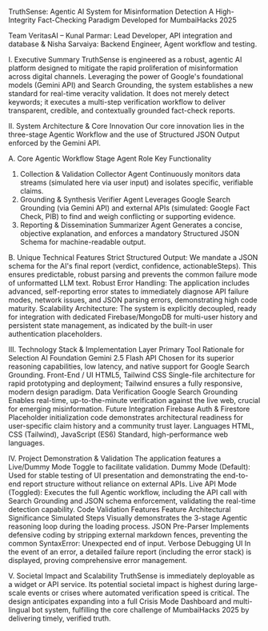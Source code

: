 TruthSense: Agentic AI System for Misinformation Detection
A High-Integrity Fact-Checking Paradigm
Developed for MumbaiHacks 2025

Team VeritasAI – Kunal Parmar: Lead Developer, API integration and database & Nisha Sarvaiya: Backend Engineer, Agent workflow and testing.

I. Executive Summary
TruthSense is engineered as a robust, agentic AI platform designed to mitigate the rapid proliferation of misinformation across digital channels. Leveraging the power of Google's foundational models (Gemini API) and Search Grounding, the system establishes a new standard for real-time veracity validation. It does not merely detect keywords; it executes a multi-step verification workflow to deliver transparent, credible, and contextually grounded fact-check reports.

II. System Architecture & Core Innovation
Our core innovation lies in the three-stage Agentic Workflow and the use of Structured JSON Output enforced by the Gemini API.

A. Core Agentic Workflow
Stage
Agent Role
Key Functionality
1. Collection & Validation
Collector Agent
Continuously monitors data streams (simulated here via user input) and isolates specific, verifiable claims.
2. Grounding & Synthesis
Verifier Agent
Leverages Google Search Grounding (via Gemini API) and external APIs (simulated: Google Fact Check, PIB) to find and weigh conflicting or supporting evidence.
3. Reporting & Dissemination
Summarizer Agent
Generates a concise, objective explanation, and enforces a mandatory Structured JSON Schema for machine-readable output.

B. Unique Technical Features
Strict Structured Output: We mandate a JSON schema for the AI's final report (verdict, confidence, actionableSteps). This ensures predictable, robust parsing and prevents the common failure mode of unformatted LLM text.
Robust Error Handling: The application includes advanced, self-reporting error states to immediately diagnose API failure modes, network issues, and JSON parsing errors, demonstrating high code maturity.
Scalability Architecture: The system is explicitly decoupled, ready for integration with dedicated Firebase/MongoDB for multi-user history and persistent state management, as indicated by the built-in user authentication placeholders.

III. Technology Stack & Implementation
Layer
Primary Tool
Rationale for Selection
AI Foundation
Gemini 2.5 Flash API
Chosen for its superior reasoning capabilities, low latency, and native support for Google Search Grounding.
Front-End / UI
HTML5, Tailwind CSS
Single-file architecture for rapid prototyping and deployment; Tailwind ensures a fully responsive, modern design paradigm.
Data Verification
Google Search Grounding
Enables real-time, up-to-the-minute verification against the live web, crucial for emerging misinformation.
Future Integration
Firebase Auth & Firestore
Placeholder initialization code demonstrates architectural readiness for user-specific claim history and a community trust layer.
Languages
HTML, CSS (Tailwind), JavaScript (ES6)
Standard, high-performance web languages.

IV. Project Demonstration & Validation
The application features a Live/Dummy Mode Toggle to facilitate validation.
Dummy Mode (Default): Used for stable testing of UI presentation and demonstrating the end-to-end report structure without reliance on external APIs.
Live API Mode (Toggled): Executes the full Agentic workflow, including the API call with Search Grounding and JSON schema enforcement, validating the real-time detection capability.
Code Validation Features
Feature
Architectural Significance
Simulated Steps
Visually demonstrates the 3-stage Agentic reasoning loop during the loading process.
JSON Pre-Parser
Implements defensive coding by stripping external markdown fences, preventing the common SyntaxError: Unexpected end of input.
Verbose Debugging UI
In the event of an error, a detailed failure report (including the error stack) is displayed, proving comprehensive error management.

V. Societal Impact and Scalability
TruthSense is immediately deployable as a widget or API service. Its potential societal impact is highest during large-scale events or crises where automated verification speed is critical. The design anticipates expanding into a full Crisis Mode Dashboard and multi-lingual bot system, fulfilling the core challenge of MumbaiHacks 2025 by delivering timely, verified truth.
